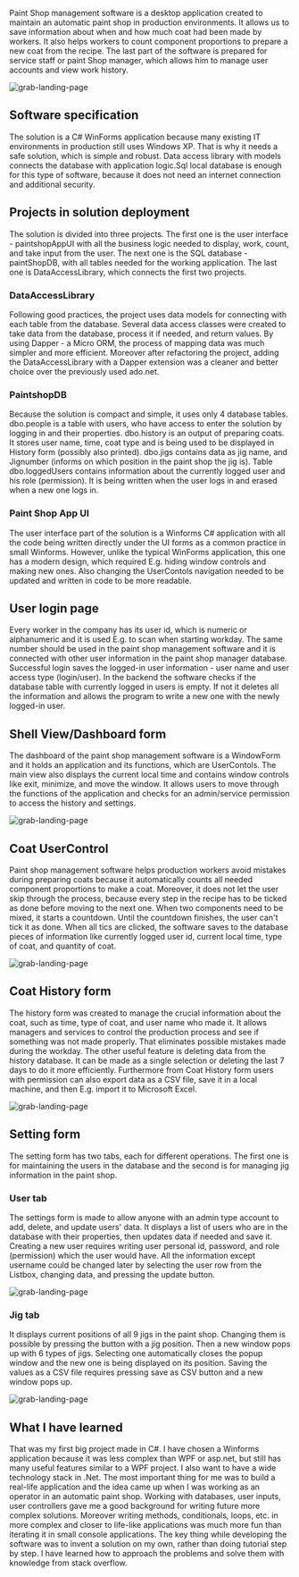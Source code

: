 <p>Paint Shop management software is a desktop application created to maintain an automatic paint shop in production environments. It allows us to save information about when and how much coat had been made by workers. It also helps workers to count component proportions to prepare a new coat from the recipe. The last part of the software is prepared for service staff or paint Shop manager, which allows him to manage user accounts and view work history.</p>

![grab-landing-page](https://github.com/jakubsulej/Desktop-App-for-painshop/blob/master/Test%20dzia%C5%82ania%20aplikacji/Media/Gif/overview.gif)

<h2>Software specification</h2>
<p>The solution is a C# WinForms application because many existing IT environments in production still uses Windows XP. That is why it needs a safe solution, which is simple and robust. Data access library with models connects the database with application logic.Sql local database is enough for this type of software, because it does not need an internet connection and additional security.</p>

<h2>Projects in solution deployment</h2>
<p>The solution is divided into three projects. The first one is the user interface - paintshopAppUI with all the business logic needed to display, work, count, and take input from the user. The next one is the SQL database - paintShopDB, with all tables needed for the working application. The last one is DataAccessLibrary, which connects the first two projects.</p>

<h3>DataAccessLibrary</h2>
<p>Following good practices, the project uses data models for connecting with each table from the database. Several data access classes were created to take data from the database, process it if needed, and return values. By using Dapper - a Micro ORM, the process of mapping data was much simpler and more efficient. Moreover after refactoring the project, adding the DataAccessLibrary with a Dapper extension was a cleaner and better choice over the previously used ado.net.</p>

<h3>PaintshopDB</h3>
<p>Because the solution is compact and simple, it uses only 4 database tables. dbo.people is a table with users, who have access to enter the solution by logging in and their properties. dbo.history is an output of preparing coats. It stores user name, time, coat type and is being used to be displayed in History form (possibly also printed). dbo.jigs contains data as jig name, and Jignumber (informs on which position in the paint shop the jig is). Table dbo.loggedUsers contains information about the currently logged user and his role (permission). It is being written when the user logs in and erased when a new one logs in.</p>

<h3>Paint Shop App UI</h3>
<p>The user interface part of the solution is a Winforms C# application with all the code being written directly under the UI forms as a common practice in small Winforms. However, unlike the typical WinForms application, this one has a modern design, which required E.g. hiding window controls and making new ones. Also changing the UserContols navigation needed to be updated and written in code to be more readable.</p>

<h2>User login page</h2>
Every worker in the company has its user id, which is numeric or alphanumeric and it is used E.g. to scan when starting workday. The same number should be used in the paint shop management software and it is connected with other user information in the paint shop manager database. Successful login saves the logged-in user information - user name and user access type (login/user).
In the backend the software checks if the database table with currently logged in users is empty. If not it deletes all the information and allows the program to write a new one with the newly logged-in user.

<h2>Shell View/Dashboard form</h2>
<p>The dashboard of the paint shop management software is a WindowForm and it holds an application and its functions, which are UserContols. The main view also displays the current local time and contains window controls like exit, minimize, and move the window. It allows users to move through the functions of the application and checks for an admin/service permission to access the history and settings.</p>

![grab-landing-page](https://github.com/jakubsulej/Desktop-App-for-painshop/blob/master/Test%20dzia%C5%82ania%20aplikacji/Media/Gif/coatMakeHistory.gif)

<h2>Coat UserControl</h2>
<p>Paint shop management software helps production workers avoid mistakes during preparing coats because it automatically counts all needed component proportions to make a coat. Moreover, it does not let the user skip through the process, because every step in the recipe has to be ticked as done before moving to the next one. When two components need to be mixed, it starts a countdown. Until the countdown finishes, the user can't tick it as done.
When all tics are clicked, the software saves to the database pieces of information like currently logged user id, current local time, type of coat, and quantity of coat.</p>

![grab-landing-page](https://github.com/jakubsulej/Desktop-App-for-painshop/blob/master/Test%20dzia%C5%82ania%20aplikacji/Media/Gif/makeCoat.gif)

<h2>Coat History form</h2>
<p>The history form was created to manage the crucial information about the coat, such as time, type of coat, and user name who made it. It allows managers and services to control the production process and see if something was not made properly. That eliminates possible mistakes made during the workday.
The other useful feature is deleting data from the history database. It can be made as a single selection or deleting the last 7 days to do it more efficiently.
Furthermore from Coat History form users with permission can also export data as a CSV file, save it in a local machine, and then E.g.  import it to Microsoft Excel.</p>

![grab-landing-page](https://github.com/jakubsulej/Desktop-App-for-painshop/blob/master/Test%20dzia%C5%82ania%20aplikacji/Media/Gif/coatMakeHistory.gif)

<h2>Setting form</h2>
<p>The setting form has two tabs, each for different operations. The first one is for maintaining the users in the database and the second is for managing jig information in the paint shop.<p>

<h3>User tab</h3>
<p>The settings form is made to allow anyone with an admin type account to add, delete, and update users' data. It displays a list of users who are in the database with their properties, then updates data if needed and save it. Creating a new user requires writing user personal id, password, and role (permission) which the user would have. All the information except username could be changed later by selecting the user row from the Listbox, changing data, and pressing the update button.

![grab-landing-page](https://github.com/jakubsulej/Desktop-App-for-painshop/blob/master/Test%20dzia%C5%82ania%20aplikacji/Media/Gif/settingsFormUsers.gif)
  
<h3>Jig tab</h3>
It displays current positions of all 9 jigs in the paint shop. Changing them is possible by pressing the button with a jig position. Then a new window pops up with 6 types of jigs. Selecting one automatically closes the popup window and the new one is being displayed on its position. Saving the values as a CSV file requires pressing save as CSV button and a new window pops up.</p>

![grab-landing-page](https://github.com/jakubsulej/Desktop-App-for-painshop/blob/master/Test%20dzia%C5%82ania%20aplikacji/Media/Gif/settingsFormJigs.gif)

<h2>What I have learned</h2>
<p>That was my first big project made in C#. I have chosen a Winforms application because it was less complex than WPF or asp.net, but still has many useful features similar to a WPF project. I also want to have a wide technology stack in .Net. 
The most important thing for me was to build a real-life application and the idea came up when I was working as an operator in an automatic paint shop. Working with databases, user inputs, user controllers gave me a good background for writing future more complex solutions. Moreover writing methods, conditionals, loops, etc. in more complex and closer to life-like applications was much more fun than iterating it in small console applications.
The key thing while developing the software was to invent a solution on my own, rather than doing tutorial step by step. I have learned how to approach the problems and solve them with knowledge from stack overflow.</p>
